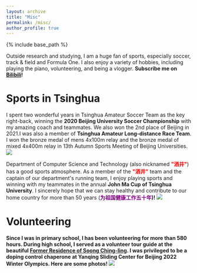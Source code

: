 ```yaml
---
layout: archive
title: "Misc"
permalink: /misc/
author_profile: true
---
```


{% include base_path %}


Outside research and studying, I am a huge fan of sports, especially soccer, track & field and Formula One. I also enjoy a variety of hobbies, including playing the piano, volunteering, and being a vlogger. **Subscribe me on [Bilibili](https://space.bilibili.com/26738853)!**

Sports in Tsinghua
======

I spent two wonderful years in Tsinghua Amateur Soccer Team as the key right-back, winning the <b>2020 Beijing University Soccer Championship</b> with my amazing coach and teammates. We also won the 2nd place of Beijing in 2021.I was also a member of **Tsinghua Amateur Long-distance Race Team**. I won the bronze medal of mens 4x100m relay and the bronze medal of mixed 4x400m relay in 13th Autumn Sports Meeting of Beijing Universities.
![](/images/misc/sports.png)

Department of Computer Science and Technology (also nicknamed <b><font color="red">"酒井"</font></b>) has a good sports atmosphere. As a member of the  <b><font color="red">"酒井"</font></b> team and the captain of our department's running team, I enjoy playing sports and winning with my teammates in the annual <b>John Ma Cup of Tsinghua University</b>. I sincerely hope that we can stay healthy and contribute to our home country for more than 50 years (<b><font color="purple">为祖国健康工作五十年<b></font>)!
![](/images/misc/sports-cs.png)

Volunteering
======
Since I was in primary school, I has been volunteering for more than 580 hours. During high school, I served as a volunteer tour guide at the beautiful [Former Residence of Soong Ching-ling](http://www.sql.org.cn/). I was privileged to be a doping control chaperone at Yanqing Sliding Center for Beijing 2022 Winter Olympics. Here are some photos!
![](/images/misc/bj2022.png)
<!-- | | |
|---|---|
| ![](/images/misc/bj2022-1.jpg) | ![](/images/misc/bj2022-2.jpg)  |
| ![](/images/misc/bj2022-3.jpg)  | ![](/images/misc/bj2022-4.jpg)  | -->


<!-- 

* B.S. in GitHub, GitHub University, 2012
* M.S. in Jekyll, GitHub University, 2014
* Ph.D in Version Control Theory, GitHub University, 2018 (expected)

Work experience
======
* Summer 2015: Research Assistant
  * Github University
  * Duties included: Tagging issues
  * Supervisor: Professor Git

* Fall 2015: Research Assistant
  * Github University
  * Duties included: Merging pull requests
  * Supervisor: Professor Hub
  
Skills
======
* Skill 1
* Skill 2
  * Sub-skill 2.1
  * Sub-skill 2.2
  * Sub-skill 2.3
* Skill 3

Publications
======
  <ul>{% for post in site.publications %}
    {% include archive-single-cv.html %}
  {% endfor %}</ul>
   -->
